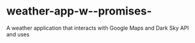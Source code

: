 # weather-app-w--promises-
A weather application that interacts with Google Maps and Dark Sky API and uses 
